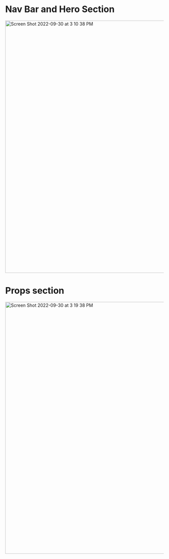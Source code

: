 <h1> Nav Bar and Hero Section </h1>
<img width="802" alt="Screen Shot 2022-09-30 at 3 10 38 PM" src="https://user-images.githubusercontent.com/89409701/193350373-466042c6-91fe-40d9-b9b5-689da3fb94ab.png">



<h1> Props section </h1>
<img width="800" alt="Screen Shot 2022-09-30 at 3 19 38 PM" src="https://user-images.githubusercontent.com/89409701/193350197-b98bda66-3773-463c-98f9-fc39db62104b.png">
